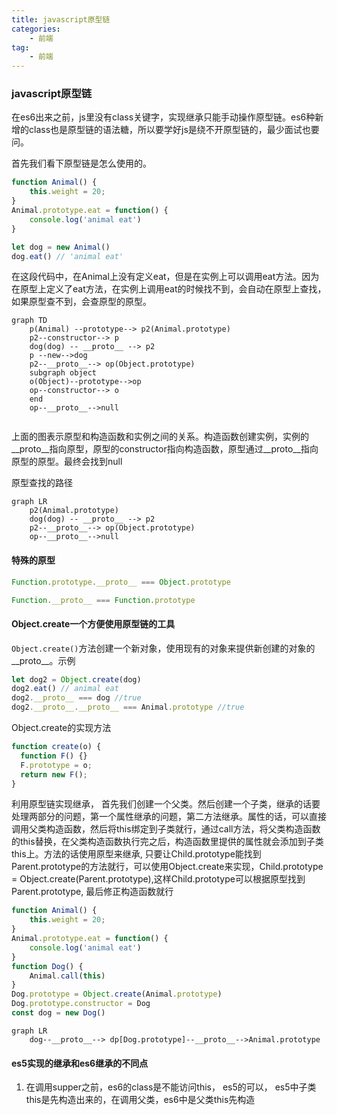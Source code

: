 ```yaml
---
title: javascript原型链
categories:
    - 前端
tag: 
    - 前端
---
```

### javascript原型链
在es6出来之前，js里没有class关键字，实现继承只能手动操作原型链。es6种新增的class也是原型链的语法糖，所以要学好js是绕不开原型链的，最少面试也要问。

首先我们看下原型链是怎么使用的。
```javascript
function Animal() {
    this.weight = 20;
}
Animal.prototype.eat = function() {
    console.log('animal eat')
}

let dog = new Animal()
dog.eat() // 'animal eat'
```
在这段代码中，在Animal上没有定义eat，但是在实例上可以调用eat方法。因为在原型上定义了eat方法，在实例上调用eat的时候找不到，会自动在原型上查找，如果原型查不到，会查原型的原型。

```mermaid
graph TD
    p(Animal) --prototype--> p2(Animal.prototype)
    p2--constructor--> p
    dog(dog) -- __proto__ --> p2
    p --new-->dog
    p2--__proto__--> op(Object.prototype)
    subgraph object
    o(Object)--prototype-->op
    op--constructor--> o
    end
    op--__proto__-->null


```
上面的图表示原型和构造函数和实例之间的关系。构造函数创建实例，实例的__proto__指向原型，原型的constructor指向构造函数，原型通过__proto__指向原型的原型。最终会找到null

原型查找的路径
```mermaid
graph LR
    p2(Animal.prototype)
    dog(dog) -- __proto__ --> p2
    p2--__proto__--> op(Object.prototype)
    op--__proto__-->null
```

#### 特殊的原型

```javascript
Function.prototype.__proto__ === Object.prototype 

Function.__proto__ === Function.prototype
```

#### Object.create一个方便使用原型链的工具
`Object.create()`方法创建一个新对象，使用现有的对象来提供新创建的对象的__proto__。示例
```javascript
let dog2 = Object.create(dog)
dog2.eat() // animal eat
dog2.__proto__ === dog //true
dog2.__proto__.__proto__ === Animal.prototype //true
```
Object.create的实现方法
```javascript
function create(o) {
  function F() {}
  F.prototype = o;
  return new F();
}
```
利用原型链实现继承， 首先我们创建一个父类。然后创建一个子类，继承的话要处理两部分的问题，第一个属性继承的问题，第二方法继承。属性的话，可以直接调用父类构造函数，然后将this绑定到子类就行，通过call方法，将父类构造函数的this替换，在父类构造函数执行完之后，构造函数里提供的属性就会添加到子类this上。方法的话使用原型来继承, 只要让Child.prototype能找到Parent.prototype的方法就行，可以使用Object.create来实现，Child.prototype = Object.create(Parent.prototype),这样Child.prototype可以根据原型找到Parent.prototype, 最后修正构造函数就行
```javascript
function Animal() {
    this.weight = 20;
}
Animal.prototype.eat = function() {
    console.log('animal eat')
}
function Dog() {
    Animal.call(this)
}
Dog.prototype = Object.create(Animal.prototype)
Dog.prototype.constructor = Dog
const dog = new Dog()
```
```mermaid
graph LR
    dog--__proto__--> dp[Dog.prototype]--__proto__-->Animal.prototype
```

#### es5实现的继承和es6继承的不同点
1. 在调用supper之前，es6的class是不能访问this， es5的可以， es5中子类this是先构造出来的，在调用父类，es6中是父类this先构造